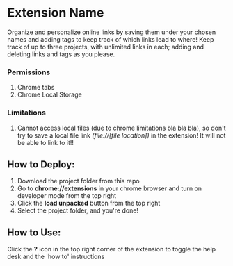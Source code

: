 # Extension Name #

Organize and personalize online links by saving them under your chosen names and adding tags to keep track of which links lead to where! Keep track of up to three projects, with unlimited links in each; adding and deleting links and tags as you please. 

### Permissions ###

1. Chrome tabs
2. Chrome Local Storage

### Limitations ###

1. Cannot access local files (due to chrome limitations bla bla bla), so don't try to save a local file link _(file://[file location])_ in the extension! It will not be able to link to it!!

## How to Deploy: ##

1. Download the project folder from this repo
2. Go to __chrome://extensions__ in your chrome browser and turn on developer mode from the top right
3. Click the __load unpacked__ button from the top right
4. Select the project folder, and you're done! 

## How to Use: ##

Click the __?__ icon in the top right corner of the extension to toggle the help desk and the 'how to' instructions
